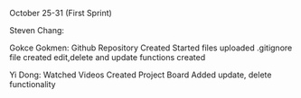 October 25-31 (First Sprint)

Steven Chang:

Gokce Gokmen:
Github Repository Created
Started files uploaded
.gitignore file created
edit,delete and update functions created

Yi Dong:
Watched Videos
Created Project Board
Added update, delete functionality